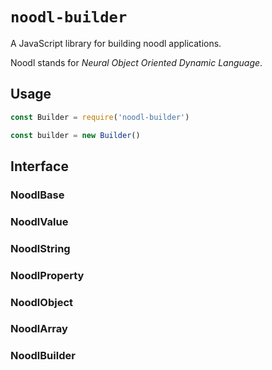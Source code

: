# `noodl-builder`

A JavaScript library for building noodl applications.

Noodl stands for _Neural Object Oriented Dynamic Language_.

## Usage

```js
const Builder = require('noodl-builder')

const builder = new Builder()
```

## Interface

### NoodlBase

### NoodlValue

### NoodlString

### NoodlProperty

### NoodlObject

### NoodlArray

### NoodlBuilder
